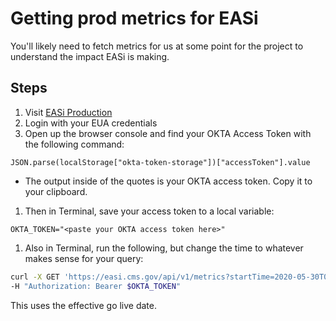 # Getting prod metrics for EASi

You'll likely need to fetch metrics for us at some point for the
project to understand the impact EASi is making.

## Steps

1. Visit [EASi Production](https://easi.cms.gov)
1. Login with your EUA credentials
1. Open up the browser console and find your OKTA Access Token with the
following command:

`JSON.parse(localStorage["okta-token-storage"])["accessToken"].value`

- The output inside of the quotes is your OKTA access token. Copy it to your
  clipboard.

1. Then in Terminal, save your access token to a local variable:

`OKTA_TOKEN="<paste your OKTA access token here>"`

1. Also in Terminal, run the following, but change the time
to whatever makes sense for your query:

```BASH
curl -X GET 'https://easi.cms.gov/api/v1/metrics?startTime=2020-05-30T00:00:00.00Z' \
-H "Authorization: Bearer $OKTA_TOKEN"
```

This uses the effective go live date.
